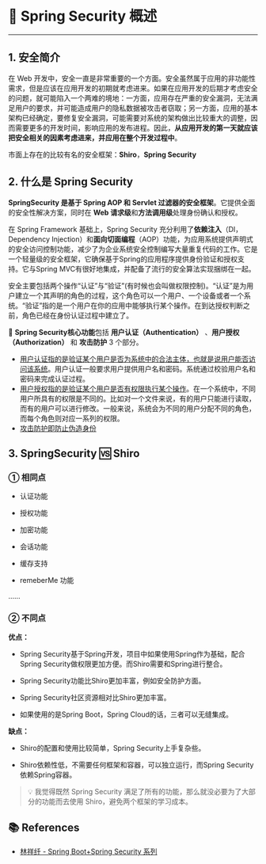 # 👮‍ Spring Security 概述

---

## 1. 安全简介 

在 Web 开发中，安全一直是非常重要的一个方面。安全虽然属于应用的非功能性需求，但是应该在应用开发的初期就考虑进来。如果在应用开发的后期才考虑安全的问题，就可能陷入一个两难的境地：一方面，应用存在严重的安全漏洞，无法满足用户的要求，并可能造成用户的隐私数据被攻击者窃取；另一方面，应用的基本架构已经确定，要修复安全漏洞，可能需要对系统的架构做出比较重大的调整，因而需要更多的开发时间，影响应用的发布进程。因此，**从应用开发的第一天就应该把安全相关的因素考虑进来，并应用在整个开发过程中**。

市面上存在的比较有名的安全框架：**Shiro**，**Spring Security**

## 2. 什么是 Spring Security

**SpringSecurity 是基于 Spring AOP 和 Servlet 过滤器的安全框架**。它提供全面的安全性解决方案，同时在 **Web 请求级**和**方法调用级**处理身份确认和授权。

在 Spring Framework 基础上，Spring Security 充分利用了**依赖注入**（DI，Dependency Injection）和**面向切面编程**（AOP）功能，为应用系统提供声明式的安全访问控制功能，减少了为企业系统安全控制编写大量重复代码的工作。它是一个轻量级的安全框架，它确保基于Spring的应用程序提供身份验证和授权支持。它与Spring MVC有很好地集成，并配备了流行的安全算法实现捆绑在一起。

安全主要包括两个操作“认证”与“验证”(有时候也会叫做权限控制)。“认证”是为用户建立一个其声明的角色的过程，这个角色可以一个用户、一个设备或者一个系统。“验证”指的是一个用户在你的应用中能够执行某个操作。在到达授权判断之前，角色已经在身份认证过程中建立了。

🚩 **Spring Security核心功能**包括 **用户认证（Authentication）** 、**用户授权（Authorization）** 和 **攻击防护** 3 个部分。

- <u>用户认证指的是验证某个用户是否为系统中的合法主体，也就是说用户能否访问该系统</u>。用户认证一般要求用户提供用户名和密码。系统通过校验用户名和密码来完成认证过程。
- <u>用户授权指的是验证某个用户是否有权限执行某个操作</u>。在一个系统中，不同用户所具有的权限是不同的。比如对一个文件来说，有的用户只能进行读取，而有的用户可以进行修改。一般来说，系统会为不同的用户分配不同的角色，而每个角色则对应一系列的权限。
- <u>攻击防护即防止伪造身份</u>

## 3. SpringSecurity 🆚 Shiro

### ① 相同点

- 认证功能

- 授权功能

- 加密功能

- 会话功能

- 缓存支持

- remeberMe 功能

……

### ② 不同点

**优点：**

- Spring Security基于Spring开发，项目中如果使用Spring作为基础，配合Spring Security做权限更加方便。而Shiro需要和Spring进行整合。

- Spring Security功能比Shiro更加丰富，例如安全防护方面。

- Spring Security社区资源相对比Shiro更加丰富。

- 如果使用的是Spring Boot，Spring Cloud的话，三者可以无缝集成。

**缺点：**

- Shiro的配置和使用比较简单，Spring Security上手复杂些。

- Shiro依赖性低，不需要任何框架和容器，可以独立运行，而Spring Security依赖Spring容器。

> 💡 我觉得既然 Spring Security 满足了所有的功能，那么就没必要为了大部分的功能而去使用 Shiro，避免两个框架的学习成本。

## 📚 References

- [林祥纤 - Spring Boot+Spring Security 系列](https://www.iteye.com/blog/412887952-qq-com-2441544)